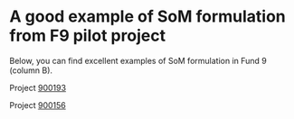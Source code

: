 # **A good example of SoM formulation from F9 pilot project**

Below, you can find excellent examples of SoM formulation in Fund 9 (column B). 

Project [900193](https://docs.google.com/spreadsheets/d/1bnPvOxipiGskQSbhJDOecoQMlqsyRiR4ni8O47jXVhg/edit#gid=1672366179)

Project [900156](https://docs.google.com/spreadsheets/d/1tZLWkXqWKdM7-tmfQOeAqA3OCSJ1gu_hb2zikrmZb2I/edit#gid=1672366179)
